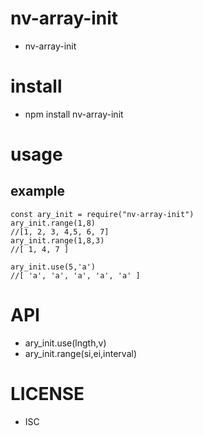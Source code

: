 nv-array-init
============
- nv-array-init 


install
=======
- npm install nv-array-init 

usage
=====
    
example
-------

    const ary_init = require("nv-array-init")
    ary_init.range(1,8)
    //[1, 2, 3, 4,5, 6, 7]
    ary_init.range(1,8,3)
    //[ 1, 4, 7 ]

    ary_init.use(5,'a')
    //[ 'a', 'a', 'a', 'a', 'a' ]



API
====

- ary\_init.use(lngth,v) 
- ary\_init.range(si,ei,interval)


LICENSE
=======
- ISC 
